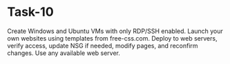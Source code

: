 # Task-10
Create Windows and Ubuntu VMs with only RDP/SSH enabled. Launch your own websites using templates from free-css.com. Deploy to web servers, verify access, update NSG if needed, modify pages, and reconfirm changes. Use any available web server.
